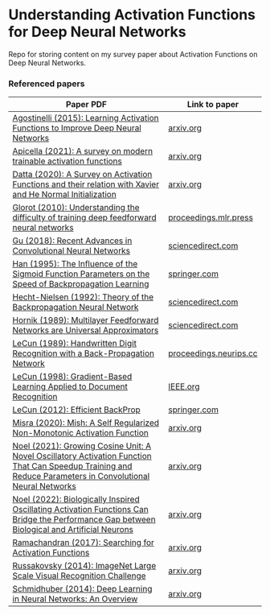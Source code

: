 # Understanding Activation Functions for Deep Neural Networks
Repo for storing content on my survey paper about Activation Functions on Deep Neural Networks.


### Referenced papers
| Paper PDF | Link to paper |
| --------- | ------------- |
| [Agostinelli (2015): Learning Activation Functions to Improve Deep Neural Networks](https://github.com/murilogustineli/Survey-Activation-Functions/blob/main/papers/Agostinelli-2015-Learning%20Activation%20Functions%20to%20Improve%20Deep%20Neural%20Networks.pdf) | [arxiv.org](https://arxiv.org/abs/1412.6830) |
| [Apicella (2021): A survey on modern trainable activation functions](https://github.com/murilogustineli/Survey-Activation-Functions/blob/main/papers/Apicella-2021-A%20survey%20on%20modern%20trainable%20activation%20functions.pdf) | [arxiv.org](https://arxiv.org/abs/2005.00817) |
| [Datta (2020): A Survey on Activation Functions and their relation with Xavier and He Normal Initialization](https://github.com/murilogustineli/Survey-Activation-Functions/blob/main/papers/Datta-2020-A%20Survey%20on%20Activation%20Functions%20and%20their%20relation%20with%20Xavier%20and%20He%20Normal%20Initialization.pdf) | [arxiv.org](https://arxiv.org/abs/2004.06632) |
| [Glorot (2010): Understanding the difficulty of training deep feedforward neural networks](https://github.com/murilogustineli/Survey-Activation-Functions/blob/main/papers/Glorot-2010-Understanding%20the%20difficulty%20of%20training%20deep%20feedforward%20neural%20networks.pdf) | [proceedings.mlr.press](http://proceedings.mlr.press/v9/glorot10a) |
| [Gu (2018): Recent Advances in Convolutional Neural Networks](https://github.com/murilogustineli/Survey-Activation-Functions/blob/main/papers/Gu-2018-Recent%20Advances%20in%20Convolutional%20Neural%20Networks.pdf) | [sciencedirect.com](https://www.sciencedirect.com/science/article/abs/pii/S0031320317304120) |
| [Han (1995): The Influence of the Sigmoid Function Parameters on the Speed of Backpropagation Learning]() | [springer.com](https://link.springer.com/chapter/10.1007/3-540-59497-3_175#citeas) |
| [Hecht-Nielsen (1992): Theory of the Backpropagation Neural Network](https://github.com/murilogustineli/Survey-Activation-Functions/blob/main/papers/Hecht-Nielsen-1992-Theory%20of%20the%20Backpropagation%20Neural%20Network.pdf) | [sciencedirect.com](https://www.sciencedirect.com/science/article/pii/B9780127412528500108) |
| [Hornik (1989): Multilayer Feedforward Networks are Universal Approximators](https://github.com/murilogustineli/Survey-Activation-Functions/blob/main/papers/Hornik-1989-Multilayer%20Feedforward%20Networks%20are%20Universal%20Approximators.pdf) | [sciencedirect.com](https://www.sciencedirect.com/science/article/abs/pii/0893608089900208) |
| [LeCun (1989): Handwritten Digit Recognition with a Back-Propagation Network](https://github.com/murilogustineli/Survey-Activation-Functions/blob/main/papers/LeCun-1989-Handwritten%20Digit%20Recognition%20with%20a%20Back-Propagation%20Network.pdf) | [proceedings.neurips.cc](https://proceedings.neurips.cc/paper/1989/file/53c3bce66e43be4f209556518c2fcb54-Paper.pdf) |
| [LeCun (1998): Gradient-Based Learning Applied to Document Recognition](https://github.com/murilogustineli/Survey-Activation-Functions/blob/main/papers/LeCun-1998-Gradient-Based%20Learning%20Applied%20to%20Document%20Recognition.pdf) | [IEEE.org](https://ieeexplore.ieee.org/abstract/document/726791) |
| [LeCun (2012): Efficient BackProp](https://github.com/murilogustineli/Survey-Activation-Functions/blob/main/papers/LeCun-2012-Efficient%20BackProp.pdf) | [springer.com](https://link.springer.com/chapter/10.1007/978-3-642-35289-8_3) |
| [Misra (2020): Mish: A Self Regularized Non-Monotonic Activation Function](https://github.com/murilogustineli/Survey-Activation-Functions/blob/main/papers/Misra-2020-Mish%3B%20A%20Self%20Regularized%20Non-Monotonic%20Activation%20Function.pdf) | [arxiv.org](https://arxiv.org/abs/1908.08681) |
| [Noel (2021): Growing Cosine Unit: A Novel Oscillatory Activation Function That Can Speedup Training and Reduce Parameters in Convolutional Neural Networks](https://github.com/murilogustineli/Survey-Activation-Functions/blob/main/papers/Noel-2021-Growing%20Cosine%20Unit%3B%20A%20Novel%20Oscillatory%20Activation%20Function%20That%20Can%20Speedup%20Training%20and%20Reduce%20Parameters%20in%20CNN.pdf) | [arxiv.org](https://arxiv.org/abs/2108.12943) |
| [Noel (2022): Biologically Inspired Oscillating Activation Functions Can Bridge the Performance Gap between Biological and Artificial Neurons](https://github.com/murilogustineli/Survey-Activation-Functions/blob/main/papers/Noel-2022-Biologically%20Inspired%20Oscillating%20Activation%20Functions%20Can%20Bridge%20the%20Performance%20Gap%20between%20Biological%20and%20Artificial%20Neurons.pdf) | [arxiv.org](https://arxiv.org/abs/2111.04020) |
| [Ramachandran (2017): Searching for Activation Functions](https://github.com/murilogustineli/Survey-Activation-Functions/blob/main/papers/Ramachandran-2017-Searching%20for%20Activation%20Functions.pdf) | [arxiv.org](https://arxiv.org/abs/1710.05941) |
| [Russakovsky (2014): ImageNet Large Scale Visual Recognition Challenge](https://github.com/murilogustineli/Survey-Activation-Functions/blob/main/papers/Russakovsky-2014-ImageNet%20Large%20Scale%20Visual%20Recognition%20Challenge.pdf) | [arxiv.org](https://arxiv.org/abs/1409.0575) |
| [Schmidhuber (2014): Deep Learning in Neural Networks: An Overview](https://github.com/murilogustineli/Survey-Activation-Functions/blob/main/papers/Schmidhuber-2014-Deep%20Learning%20in%20Neural%20Networks%3B%20An%20Overview.pdf) | [arxiv.org](https://arxiv.org/abs/1404.7828) |
